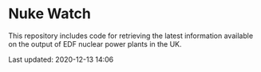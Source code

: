 # Nuke Watch

This repository includes code for retrieving the latest information available on the output of EDF nuclear power plants in the UK.

Last updated: 2020-12-13 14:06
